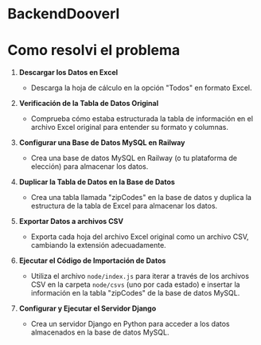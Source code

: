 # BackendDooverl

# Como resolvi el problema
1. **Descargar los Datos en Excel**
   - Descarga la hoja de cálculo en la opción "Todos" en formato Excel.

2. **Verificación de la Tabla de Datos Original**
   - Comprueba cómo estaba estructurada la tabla de información en el archivo Excel original para entender su formato y columnas.

3. **Configurar una Base de Datos MySQL en Railway**
   - Crea una base de datos MySQL en Railway (o tu plataforma de elección) para almacenar los datos.

4. **Duplicar la Tabla de Datos en la Base de Datos**
   - Crea una tabla llamada "zipCodes" en la base de datos y duplica la estructura de la tabla de Excel para almacenar los datos.

5. **Exportar Datos a archivos CSV**
   - Exporta cada hoja del archivo Excel original como un archivo CSV, cambiando la extensión adecuadamente.

6. **Ejecutar el Código de Importación de Datos**
   - Utiliza el archivo `node/index.js` para iterar a través de los archivos CSV en la carpeta `node/csvs` (uno por cada estado) e insertar la información en la tabla "zipCodes" de la base de datos MySQL.

7. **Configurar y Ejecutar el Servidor Django**
   - Crea un servidor Django en Python para acceder a los datos almacenados en la base de datos MySQL.
